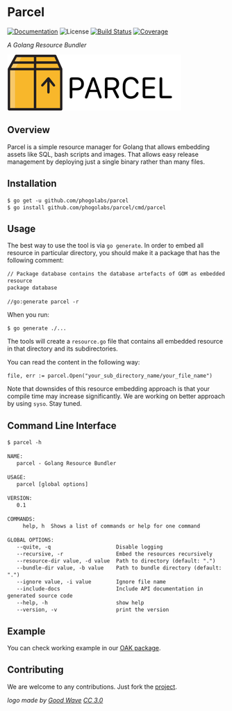 # Parcel

[![Documentation][godoc-img]][godoc-url]
![License][license-img]
[![Build Status][travis-img]][travis-url]
[![Coverage][coveralls-img]][coveralls-url]

*A Golang Resource Bundler*

[![Parcel][parcel-img]][parcel-url]

## Overview

Parcel is a simple resource manager for Golang that allows embedding assets
like SQL, bash scripts and images. That allows easy release management by
deploying just a single binary rather than many files.

## Installation

```console
$ go get -u github.com/phogolabs/parcel
$ go install github.com/phogolabs/parcel/cmd/parcel
```

## Usage

The best way to use the tool is via `go generate`. In order to embed all
resource in particular directory, you should make it a package that has the
following comment:

```golang
// Package database contains the database artefacts of GOM as embedded resource
package database

//go:generate parcel -r
```

When you run:

```console
$ go generate ./...
```

The tools will create a `resource.go` file that contains
all embedded resource in that directory and its
subdirectories.

You can read the content in the following way:

```golang
file, err := parcel.Open("your_sub_directory_name/your_file_name")
```

Note that downsides of this resource embedding approach is that your compile
time may increase significantly. We are working on better approach by using
`syso`. Stay tuned.

## Command Line Interface

```console
$ parcel -h

NAME:
   parcel - Golang Resource Bundler

USAGE:
   parcel [global options]

VERSION:
   0.1

COMMANDS:
     help, h  Shows a list of commands or help for one command

GLOBAL OPTIONS:
   --quite, -q                     Disable logging
   --recursive, -r                 Embed the resources recursively
   --resource-dir value, -d value  Path to directory (default: ".")
   --bundle-dir value, -b value    Path to bundle directory (default: ".")
   --ignore value, -i value        Ignore file name
   --include-docs                  Include API documentation in generated source code
   --help, -h                      show help
   --version, -v                   print the version
```

## Example

You can check working example in our [OAK package](https://github.com/phogolabs/oak/tree/master/example).

## Contributing

We are welcome to any contributions. Just fork the
[project](https://github.com/phogolabs/parcel).

*logo made by [Good Wave][logo-author-url] [CC 3.0][logo-license]*

[logo-author-url]: https://www.flaticon.com/authors/good-ware
[logo-license]: http://creativecommons.org/licenses/by/3.0/
[parcel-url]: https://github.com/phogolabs/parcel
[parcel-img]: doc/img/logo.png
[coveralls-url]: https://coveralls.io/github/phogolabs/parcel
[coveralls-img]: https://coveralls.io/repos/github/phogolabs/parcel/badge.svg?branch=master
[travis-img]: https://travis-ci.org/phogolabs/parcel.svg?branch=master
[travis-url]: https://travis-ci.org/phogolabs/parcel
[parcel-url]: https://github.com/phogolabs/parcel
[godoc-url]: https://godoc.org/github.com/phogolabs/parcel
[godoc-img]: https://godoc.org/github.com/phogolabs/parcel?status.svg
[license-img]: https://img.shields.io/badge/license-MIT-blue.svg
[software-license-url]: LICENSE
